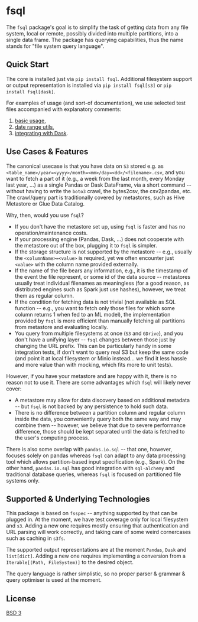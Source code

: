 # fsql

The `fsql` package's goal is to simplify the task of getting data from any file system, local or remote, possibly divided into multiple partitions, into a single data frame.
The package has querying capabilities, thus the name stands for "file system query language".

## Quick Start
The core is installed just via `pip install fsql`. Additional filesystem support or output representation is installed via `pip install fsql[s3]` or `pip install fsql[dask]`.

For examples of usage (and sort-of documentation), we use selected test files accompanied with explanatory comments:
1. [basic usage](tests/test_example_usage.py),
2. [date range utils](tests/test_daterange.py),
3. [integrating with Dask](tests/test_dask.py).

## Use Cases & Features
The canonical usecase is that you have data on `S3` stored e.g. as `<table_name>/year=<yyyy>/month=<mm>/day=<dd>/<filename>.csv`, and you want to fetch a part of it (e.g., a week from the last month, every Monday last year, ...) as a single Pandas or Dask DataFrame, via a short command -- without having to write the `boto3` crawl, the bytes2csv, the csv2pandas, etc.
The crawl/query part is traditionally covered by metastores, such as Hive Metastore or Glue Data Catalog.

Why, then, would you use `fsql`?
* If you don't have the metastore set up, using `fsql` is faster and has no operation/maintenance costs.
* If your processing engine (Pandas, Dask, ...) does not cooperate with the metastore out of the box, plugging it to `fsql` is simpler.
* If the storage structure is not supported by the metastore -- e.g., usually the `<columnName>=<value>` is required, yet we often encounter just `<value>` with the column name provided externally.
* If the name of the file bears any information, e.g., it is the timestamp of the event the file represent, or some id of the data source -- metastores usually treat individual filenames as meaningless (for a good reason, as distributed engines such as Spark just use hashes), however, we treat them as regular column.
* If the condition for fetching data is not trivial (not available as SQL function -- e.g., you want to fetch only those files for which some column returns 1 when fed to an ML model), the implementation provided by `fsql` is more efficient than manually fetching all partitions from metastore and evaluating locally.
* You query from multiple filesystems at once (`S3` and `GDrive`), and you don't have a unifying layer -- `fsql` changes between those just by changing the URL prefix. This can be particularly handy in some integration tests, if don't want to query real S3 but keep the same code (and point it at local filesystem or Minio instead... we find it less hassle and more value than with mocking, which fits more to unit tests).

However, if you have your metastore and are happy with it, there is no reason not to use it.
There are some advantages which `fsql` will likely never cover:
* A metastore may allow for data discovery based on additional metadata -- but `fsql` is not backed by any persistence to hold such data.
* There is no difference between a partition column and regular column inside the data, you conveniently query both the same way and may combine them -- however, we believe that due to severe performance difference, those should be kept separated until the data is fetched to the user's computing process.

There is also some overlap with `pandas.io.sql` -- that one, however, focuses solely on pandas whereas `fsql` can adapt to any data processing tool which allows partition-based input specification (e.g., Spark).
On the other hand, `pandas.io.sql` has good integration with `sql-alchemy` and traditional database queries, whereas `fsql` is focused on partitioned file systems only.

## Supported & Underlying Technologies
This package is based on `fsspec` -- anything supported by that can be plugged in.
At the moment, we have test coverage only for local filesystem and `s3`.
Adding a new one requires mostly ensuring that authentication and URL parsing will work correctly, and taking care of some weird cornercases such as caching in `s3fs`.

The supported output representations are at the moment `Pandas`, `Dask` and `list[dict]`.
Adding a new one requires implementing a conversion from a `Iterable[(Path, FileSystem)]` to the desired object.

The query language is rather simplistic, so no proper parser & grammar & query optimiser is used at the moment.

## License
[BSD 3](LICENSE)
